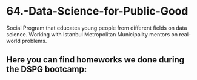 # 64.-Data-Science-for-Public-Good
Social Program that educates young people from different fields on data science. Working with Istanbul Metropolitan Municipality mentors on real-world problems.
## Here you can find homeworks we done during the DSPG bootcamp:
